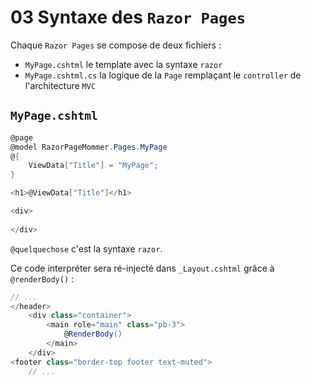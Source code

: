 # 03 Syntaxe des `Razor Pages`



Chaque `Razor Pages` se compose de deux fichiers :

- `MyPage.cshtml` le template avec la syntaxe `razor`
- `MyPage.cshtml.cs` la logique de la `Page` remplaçant le `controller` de l'architecture `MVC`



## `MyPage.cshtml`

```c#
@page
@model RazorPageMommer.Pages.MyPage
@{
    ViewData["Title"] = "MyPage";
}

<h1>@ViewData["Title"]</h1>

<div>
    
</div>
```

`@quelquechose` c'est la syntaxe `razor`.

Ce code interpréter sera ré-injecté dans `_Layout.cshtml` grâce à `@renderBody()` :

```cs
// ...
</header>
    <div class="container">
        <main role="main" class="pb-3">
            @RenderBody()
        </main>
    </div>
<footer class="border-top footer text-muted">
    // ...
```

